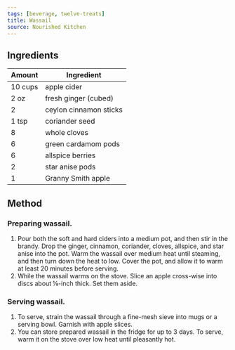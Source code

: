 ```yaml
---
tags: [beverage, twelve-treats]
title: Wassail
source: Nourished Kitchen
---
```

## Ingredients
Amount | Ingredient
---|---
10 cups | apple cider
2 oz | fresh ginger (cubed)
2 | ceylon cinnamon sticks
1 tsp | coriander seed
8 | whole cloves
6 | green cardamom pods
6 | allspice berries
2 | star anise pods
1 | Granny Smith apple
## Method
### Preparing wassail.
1. Pour both the soft and hard ciders into a medium pot, and then stir in the brandy. Drop the ginger, cinnamon, coriander, cloves, allspice, and star anise into the pot. Warm the wassail over medium heat until steaming, and then turn down the heat to low. Cover the pot, and allow it to warm at least 20 minutes before serving.
2. While the wassail warms on the stove. Slice an apple cross-wise into discs about ⅛-inch thick. Set them aside.
### Serving wassail.
1. To serve, strain the wassail through a fine-mesh sieve into mugs or a serving bowl. Garnish with apple slices.
2. You can store prepared wassail in the fridge for up to 3 days. To serve, warm it on the stove over low heat until pleasantly hot.